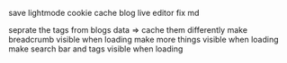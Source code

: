 save lightmode cookie
cache
blog live editor
fix md

seprate the tags from blogs data => cache them differently 
make breadcrumb visible when loading
make more things visible when loading
make search bar and tags visible when loading
